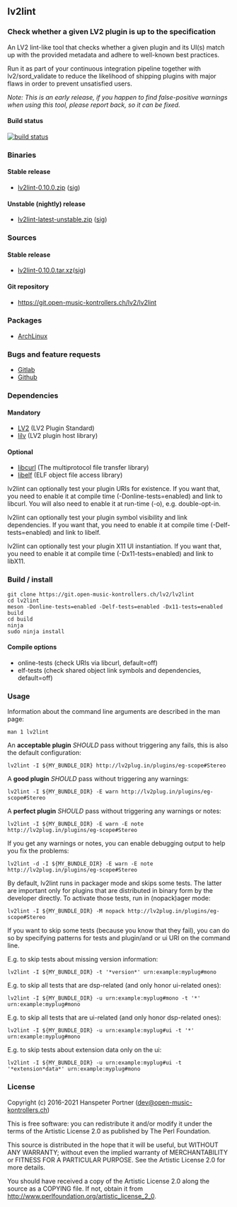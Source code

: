 ## lv2lint

### Check whether a given LV2 plugin is up to the specification

An LV2 lint-like tool that checks whether a given plugin and its UI(s) match up
with the provided metadata and adhere to well-known best practices.

Run it as part of your continuous integration pipeline together with
lv2/sord\_validate to reduce the likelihood of shipping plugins with major flaws
in order to prevent unsatisfied users.

*Note: This is an early release, if you happen to find false-positive warnings
when using this tool, please report back, so it can be fixed.*

#### Build status

[![build status](https://gitlab.com/OpenMusicKontrollers/lv2lint/badges/master/build.svg)](https://gitlab.com/OpenMusicKontrollers/lv2lint/commits/master)

### Binaries

#### Stable release

* [lv2lint-0.10.0.zip](https://dl.open-music-kontrollers.ch/lv2lint/stable/lv2lint-0.10.0.zip) ([sig](https://dl.open-music-kontrollers.ch/lv2lint/stable/lv2lint-0.10.0.zip.sig))

#### Unstable (nightly) release

* [lv2lint-latest-unstable.zip](https://dl.open-music-kontrollers.ch/lv2lint/unstable/lv2lint-latest-unstable.zip) ([sig](https://dl.open-music-kontrollers.ch/lv2lint/unstable/lv2lint-latest-unstable.zip.sig))

### Sources

#### Stable release

* [lv2lint-0.10.0.tar.xz](https://git.open-music-kontrollers.ch/lv2/lv2lint/snapshot/lv2lint-0.10.0.tar.xz)([sig](https://git.open-music-kontrollers.ch/lv2/lv2lint/snapshot/lv2lint-0.10.0.tar.xz.asc))

#### Git repository

* <https://git.open-music-kontrollers.ch/lv2/lv2lint>

### Packages

* [ArchLinux](https://www.archlinux.org/packages/community/x86_64/lv2lint/)

### Bugs and feature requests

* [Gitlab](https://gitlab.com/OpenMusicKontrollers/lv2lint)
* [Github](https://github.com/OpenMusicKontrollers/lv2lint)


### Dependencies

#### Mandatory

* [LV2](http://lv2plug.in/) (LV2 Plugin Standard)
* [lilv](https://drobilla.net/software/lilv/) (LV2 plugin host library)

#### Optional

* [libcurl](https://curl.haxx.se/libcurl/) (The multiprotocol file transfer library)
* [libelf](https://sourceware.org/elfutils/) (ELF object file access library)

lv2lint can optionally test your plugin URIs for existence. If you want that,
you need to enable it at compile time (-Donline-tests=enabled) and link to libcurl.
You will also need to enable it at run-time (-o), e.g. double-opt-in.

lv2lint can optionally test your plugin symbol visibility and link dependencies.
If you want that, you need to enable it at compile time (-Delf-tests=enabled) and
link to libelf.

lv2lint can optionally test your plugin X11 UI instantiation.
If you want that, you need to enable it at compile time (-Dx11-tests=enabled) and
link to libX11.

### Build / install

	git clone https://git.open-music-kontrollers.ch/lv2/lv2lint
	cd lv2lint
	meson -Donline-tests=enabled -Delf-tests=enabled -Dx11-tests=enabled build
	cd build
	ninja
	sudo ninja install

#### Compile options

* online-tests (check URIs via libcurl, default=off)
* elf-tests (check shared object link symbols and dependencies, default=off)

### Usage

Information about the command line arguments are described in the man page:

	man 1 lv2lint

An __acceptable plugin__ *SHOULD* pass without triggering any fails, this is
also the default configuration:

	lv2lint -I ${MY_BUNDLE_DIR} http://lv2plug.in/plugins/eg-scope#Stereo

A __good plugin__ *SHOULD* pass without triggering any warnings:

	lv2lint -I ${MY_BUNDLE_DIR} -E warn http://lv2plug.in/plugins/eg-scope#Stereo

A __perfect plugin__ *SHOULD* pass without triggering any warnings or notes:

	lv2lint -I ${MY_BUNDLE_DIR} -E warn -E note http://lv2plug.in/plugins/eg-scope#Stereo

If you get any warnings or notes, you can enable debugging output to help you
fix the problems:

	lv2lint -d -I ${MY_BUNDLE_DIR} -E warn -E note http://lv2plug.in/plugins/eg-scope#Stereo

By default, lv2lint runs in packager mode and skips some tests. The latter are
important only for plugins that are distributed in binary form by the developer directly.
To activate those tests, run in (nopack)ager mode:

	lv2lint -I ${MY_BUNDLE_DIR} -M nopack http://lv2plug.in/plugins/eg-scope#Stereo

If you want to skip some tests (because you know that they fail), you can do
so by specifying patterns for tests and plugin/and or ui URI on the command line.

E.g. to skip tests about missing version information:

	lv2lint -I ${MY_BUNDLE_DIR} -t '*version*' urn:example:myplug#mono

E.g. to skip all tests that are dsp-related (and only honor ui-related ones):

	lv2lint -I ${MY_BUNDLE_DIR} -u urn:example:myplug#mono -t '*' urn:example:myplug#mono

E.g. to skip all tests that are ui-related (and only honor dsp-related ones):

	lv2lint -I ${MY_BUNDLE_DIR} -u urn:example:myplug#ui -t '*' urn:example:myplug#mono

E.g. to skip tests about extension data only on the ui:

	lv2lint -I ${MY_BUNDLE_DIR} -u urn:example:myplug#ui -t '*extension*data*' urn:example:myplug#mono

### License

Copyright (c) 2016-2021 Hanspeter Portner (dev@open-music-kontrollers.ch)

This is free software: you can redistribute it and/or modify
it under the terms of the Artistic License 2.0 as published by
The Perl Foundation.

This source is distributed in the hope that it will be useful,
but WITHOUT ANY WARRANTY; without even the implied warranty of
MERCHANTABILITY or FITNESS FOR A PARTICULAR PURPOSE. See the
Artistic License 2.0 for more details.

You should have received a copy of the Artistic License 2.0
along the source as a COPYING file. If not, obtain it from
<http://www.perlfoundation.org/artistic_license_2_0>.
